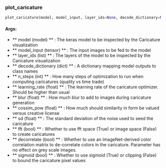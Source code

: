 

### plot_caricature
```python
plot_caricature(model, model_input, layer_ids=None, decode_dictionary=None, n_steps=512, learning_rate=0.05, blur=1, cossim_pow=0.5, sd=0.01, fft=True, decorrelate=True, sigmoid=True)
```


#### Args:

* ** model (model) ** :  The keras model to be inspected by the Caricature visualization
* ** model_input (tensor) ** :  The input images to be fed to the model
* ** layer_ids (list) ** :  The layers of the model to be inspected by the Caricature visualization
* ** decode_dictionary (dict) ** :  A dictionary mapping model outputs to class names
* ** n_steps (int) ** :  How many steps of optimization to run when computing caricatures (quality vs time trade)
* ** learning_rate (float) ** :  The learning rate of the caricature optimizer. Should be higher than usual
* ** blur (float) ** :  How much blur to add to images during caricature generation
* ** cossim_pow (float) ** :  How much should similarity in form be valued versus creative license
* ** sd (float) ** :  The standard deviation of the noise used to seed the caricature
* ** fft (bool) ** :  Whether to use fft space (True) or image space (False) to create caricatures
* ** decorrelate (bool) ** :  Whether to use an ImageNet-derived color correlation matrix to de-correlate                        colors in the caricature. Parameter has no effect on grey scale images.
* ** sigmoid (bool) ** :  Whether to use sigmoid (True) or clipping (False) to bound the caricature pixel values